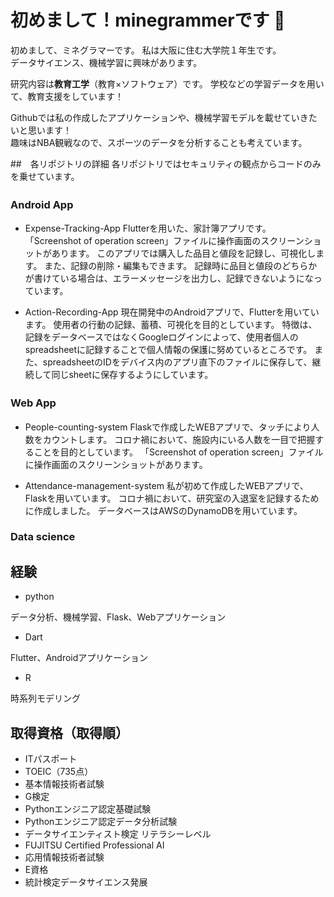 # 初めまして！minegrammerです 👋

初めまして、ミネグラマーです。
私は大阪に住む大学院１年生です。  
データサイエンス、機械学習に興味があります。

研究内容は**教育工学**（教育×ソフトウェア）です。
学校などの学習データを用いて、教育支援をしています！  

Githubでは私の作成したアプリケーションや、機械学習モデルを載せていきたいと思います！  
趣味はNBA観戦なので、スポーツのデータを分析することも考えています。

##　各リポジトリの詳細
各リポジトリではセキュリティの観点からコードのみを乗せています。

### Android App　

- Expense-Tracking-App
Flutterを用いた、家計簿アプリです。
「Screenshot of operation screen」ファイルに操作画面のスクリーンショットがあります。
このアプリでは購入した品目と値段を記録し、可視化します。
また、記録の削除・編集もできます。
記録時に品目と値段のどちらかが書けている場合は、エラーメッセージを出力し、記録できないようになっています。

- Action-Recording-App
現在開発中のAndroidアプリで、Flutterを用いています。
使用者の行動の記録、蓄積、可視化を目的としています。
特徴は、記録をデータベースではなくGoogleログインによって、使用者個人のspreadsheetに記録することで個人情報の保護に努めているところです。
また、spreadsheetのIDをデバイス内のアプリ直下のファイルに保存して、継続して同じsheetに保存するようにしています。


### Web App　

- People-counting-system
Flaskで作成したWEBアプリで、タッチにより人数をカウントします。
コロナ禍において、施設内にいる人数を一目で把握することを目的としています。
「Screenshot of operation screen」ファイルに操作画面のスクリーンショットがあります。

- Attendance-management-system
私が初めて作成したWEBアプリで、Flaskを用いています。
コロナ禍において、研究室の入退室を記録するために作成しました。
データベースはAWSのDynamoDBを用いています。

### Data science







## 経験
- python

データ分析、機械学習、Flask、Webアプリケーション
- Dart

Flutter、Androidアプリケーション
- R

時系列モデリング



## 取得資格（取得順）
- ITパスポート
- TOEIC（735点）
- 基本情報技術者試験
- G検定
- Pythonエンジニア認定基礎試験
- Pythonエンジニア認定データ分析試験
- データサイエンティスト検定 リテラシーレベル
- FUJITSU Certified Professional AI
- 応用情報技術者試験
- E資格
- 統計検定データサイエンス発展


